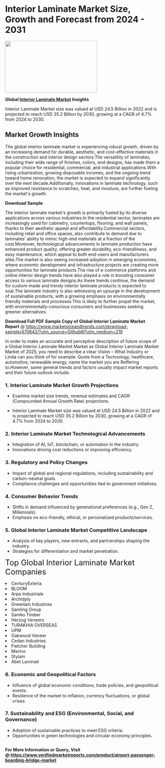 <H1>Interior Laminate Market Size, Growth and Forecast from 2024 - 2031</H1><img class="aligncenter size-medium wp-image-584254" src="https://thirdeyenews.in/wp-content/uploads/2024/09/Global-Market-Research-300x168.jpeg" alt="" width="300" height="168" /><p><strong>Global&nbsp;<a href="https://www.marketsizeandtrends.com/download-sample/470642/?utm_source=Github8j?utm_medium=219">Interior Laminate Market</a> Insights</strong></p><p>Interior Laminate Market size was valued at USD 24.5 Billion in 2022 and is projected to reach USD 35.2 Billion by 2030, growing at a CAGR of 4.7% from 2024 to 2030.</p><p><h2>Market Growth Insights</h2> <p>The global interior laminate market is experiencing robust growth, driven by an increasing demand for durable, aesthetic, and cost-effective materials in the construction and interior design sectors.The versatility of laminates, including their wide range of finishes, colors, and designs, has made them a popular choice for residential, commercial, and industrial applications.With rising urbanization, growing disposable incomes, and the ongoing trend toward home renovation, the market is expected to expand significantly over the next decade.Additionally, innovations in laminate technology, such as improved resistance to scratches, heat, and moisture, are further fueling the market's growth.</p> <p><strong>Download Sample</strong></p> <p>The interior laminate market's growth is primarily fueled by its diverse applications across various industries.In the residential sector, laminates are increasingly used for cabinetry, countertops, flooring, and wall panels, thanks to their aesthetic appeal and affordability.Commercial sectors, including retail and office spaces, also contribute to demand due to laminates’ ability to mimic high-end materials at a fraction of the cost.Moreover, technological advancements in laminate production have enhanced product quality, offering greater durability, eco-friendliness, and easy maintenance, which appeal to both end-users and manufacturers alike.The market is also seeing increased adoption in emerging economies, where economic development and infrastructure projects are creating more opportunities for laminate products.The rise of e-commerce platforms and online interior design trends have also played a role in boosting consumer access to various laminate designs.As these trends continue, the demand for custom-made and trendy interior laminate products is expected to soar.The laminate industry is also witnessing an upsurge in the development of sustainable products, with a growing emphasis on environmentally friendly materials and processes.This is likely to further propel the market, with environmentally-conscious consumers and businesses seeking greener alternatives.<p><span class=""><strong>Download Full PDF Sample Copy of Global Interior Laminate Market Report</strong> @ <a href="https://www.marketsizeandtrends.com/download-sample/470642/?utm_source=Github8j?utm_medium=219" target="_blank">https://www.marketsizeandtrends.com/download-sample/470642/?utm_source=Github8j?utm_medium=219</a></span></p><p>In order to make an accurate and perceptive description of future scope of a Global&nbsp;Interior Laminate Market Market as Global&nbsp;Interior Laminate Market Market of 2025, you need to describe a clear Vision &ndash; What Industry or Linda can you think of for example: Quote from a Technology, healthcare, automotive, renewable energy, name the market you are Reffering to.However, some general trends and factors usually impact market reports and their future outlook include:</p><h3>1.&nbsp;<strong>Interior Laminate Market Growth Projections</strong></h3><ul><li>Examine market size trends, revenue estimates and CAGR (Compounded Annual Growth Rate) projections.</li><li><p>Interior Laminate Market size was valued at USD 24.5 Billion in 2022 and is projected to reach USD 35.2 Billion by 2030, growing at a CAGR of 4.7% from 2024 to 2030.</p></li></ul><h3>2.&nbsp;<strong>Interior Laminate Market Technological Advancements</strong></h3><ul><li>Integration of AI, IoT, blockchain, or automation in the industry.</li><li>Innovations driving cost reductions or improving efficiency.</li></ul><h3>3.&nbsp;<strong>Regulatory and Policy Changes</strong></h3><ul><li>Impact of global and regional regulations, including sustainability and carbon-neutral goals.</li><li>Compliance challenges and opportunities tied to government initiatives.</li></ul><h3>4.&nbsp;<strong>Consumer Behavior Trends</strong></h3><ul><li>Shifts in demand influenced by generational preferences (e.g., Gen Z, Millennials).</li><li>Emphasis on eco-friendly, ethical, or personalized products/services.</li></ul><h3>5.&nbsp;<strong>Global Interior Laminate Market Competitive Landscape</strong></h3><ul><li>Analysis of key players, new entrants, and partnerships shaping the industry.</li><li>Strategies for differentiation and market penetration.</li></ul><p data-pm-slice="1 1 []"><span style="color: inherit; font-family: inherit; font-size: 25px;">Top Global Interior Laminate Market Companies</span></p><div class="" data-test-id=""><p><li>CenturyExteria</li><li> BLOOM</li><li> Arpa Industriale</li><li> Archidply</li><li> Greenlam Industries</li><li> Samling Group</li><li> Samko Timber</li><li> Herzog Veneers</li><li> TURAKHIA OVERSEAS</li><li> UPM</li><li> Oakwood Veneer</li><li> Cedan Industries</li><li> Fletcher Building</li><li> Merino</li><li> Stylam</li><li> Abet Laminati</li></p></div><h3>6.&nbsp;<strong>Economic and Geopolitical Factors</strong></h3><ul><li>Influence of global economic conditions, trade policies, and geopolitical events.</li><li>Resilience of the market to inflation, currency fluctuations, or global crises.</li></ul><h3>7.&nbsp;<strong>Sustainability and ESG (Environmental, Social, and Governance)</strong></h3><ul><li>Adoption of sustainable practices to meet ESG criteria.</li><li>Opportunities in green technologies and circular economy principles.</li></ul><h2><strong style="font-size: 14px;">For More Information or Query, Visit @&nbsp;</strong><a style="background-color: #ffffff; font-size: 14px;" href="https://www.marketsizeandtrends.com/report/interior-laminate-market/" target="_blank">https://www.verifiedmarketreports.com/product/airport-passenger-boarding-bridge-market</a></h2>